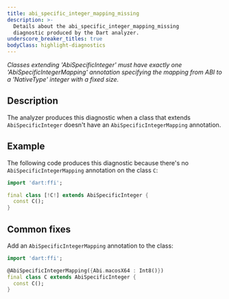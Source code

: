 ```yaml
---
title: abi_specific_integer_mapping_missing
description: >-
  Details about the abi_specific_integer_mapping_missing
  diagnostic produced by the Dart analyzer.
underscore_breaker_titles: true
bodyClass: highlight-diagnostics
---
```


_Classes extending 'AbiSpecificInteger' must have exactly one 'AbiSpecificIntegerMapping' annotation specifying the mapping from ABI to a 'NativeType' integer with a fixed size._

## Description

The analyzer produces this diagnostic when a class that extends
`AbiSpecificInteger` doesn't have an `AbiSpecificIntegerMapping`
annotation.

## Example

The following code produces this diagnostic because there's no
`AbiSpecificIntegerMapping` annotation on the class `C`:

```dart
import 'dart:ffi';

final class [!C!] extends AbiSpecificInteger {
  const C();
}
```

## Common fixes

Add an `AbiSpecificIntegerMapping` annotation to the class:

```dart
import 'dart:ffi';

@AbiSpecificIntegerMapping({Abi.macosX64 : Int8()})
final class C extends AbiSpecificInteger {
  const C();
}
```
